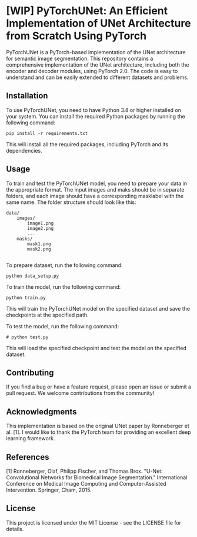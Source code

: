 # [WIP] PyTorchUNet: An Efficient Implementation of UNet Architecture from Scratch Using PyTorch
PyTorchUNet is a PyTorch-based implementation of the UNet architecture for semantic image segmentation. 
This repository contains a comprehensive implementation of the UNet architecture, including both the encoder and decoder modules, using PyTorch 2.0. 
The code is easy to understand and can be easily extended to different datasets and problems.

## Installation
To use PyTorchUNet, you need to have Python 3.8 or higher installed on your system. You can install the required Python packages by running the following command:
```shell
pip install -r requirements.txt
```
This will install all the required packages, including PyTorch and its dependencies.

## Usage
To train and test the PyTorchUNet model, you need to prepare your data in the appropriate format. The input images and maks should be in separate folders, and each image should have a corresponding masklabel with the same name. The folder structure should look like this:

```
data/
    images/
        image1.png
        image2.png
        ...
    masks/
        mask1.png
        mask2.png
        
```
To prepare dataset, run the following command:
```shell
python data_setup.py
```

To train the model, run the following command:

```shell
python train.py 
```
This will train the PyTorchUNet model on the specified dataset and save the checkpoints at the specified path.

To test the model, run the following command:
```shell
# python test.py 
```
This will load the specified checkpoint and test the model on the specified dataset.

## Contributing
If you find a bug or have a feature request, please open an issue or submit a pull request. We welcome contributions from the community!

## Acknowledgments
This implementation is based on the original UNet paper by Ronneberger et al. [1]. I would like to thank the PyTorch team for providing an excellent deep learning framework.

## References
[1] Ronneberger, Olaf, Philipp Fischer, and Thomas Brox. "U-Net: Convolutional Networks for Biomedical Image Segmentation." International Conference on Medical Image Computing and Computer-Assisted Intervention. Springer, Cham, 2015.

## License
This project is licensed under the MIT License - see the LICENSE file for details.
